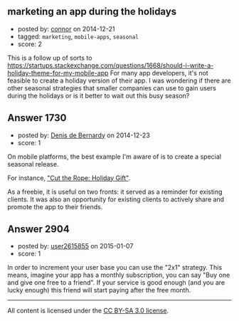 ## marketing an app during the holidays

- posted by: [connor](https://stackexchange.com/users/392995/connor) on 2014-12-21
- tagged: `marketing`, `mobile-apps`, `seasonal`
- score: 2

This is a follow up of sorts to https://startups.stackexchange.com/questions/1668/should-i-write-a-holiday-theme-for-my-mobile-app For many app developers, it's not feasible to create a holiday version of their app. I was wondering if there are other seasonal strategies that smaller companies can use to gain users during the holidays or is it better to wait out this busy season?


## Answer 1730

- posted by: [Denis de Bernardy](https://stackexchange.com/users/182468/denis-de-bernardy) on 2014-12-23
- score: 1

On mobile platforms, the best example I'm aware of is to create a special seasonal release.

For instance, ["Cut the Rope: Holiday Gift"](https://itunes.apple.com/app/id406513121).

As a freebie, it is useful on two fronts: it served as a reminder for existing clients. It was also an opportunity for existing clients to actively share and promote the app to their friends.


## Answer 2904

- posted by: [user2615855](https://stackexchange.com/users/3089386/user2615855) on 2015-01-07
- score: 1

In order to increment your user base you can use the "2x1" strategy. This means, imagine your app has a monthly subscription, you can say "Buy one and give one free to a friend". If your service is good enough (and you are lucky enough) this friend will start paying after the free month. 




---

All content is licensed under the [CC BY-SA 3.0 license](https://creativecommons.org/licenses/by-sa/3.0/).

